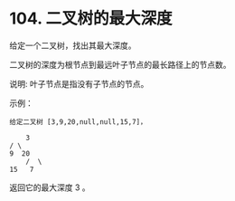 # 104. 二叉树的最大深度

给定一个二叉树，找出其最大深度。

二叉树的深度为根节点到最远叶子节点的最长路径上的节点数。

说明: 叶子节点是指没有子节点的节点。

示例：

    给定二叉树 [3,9,20,null,null,15,7]，

        3
    / \
    9  20
        /  \
    15   7

返回它的最大深度 3 。
